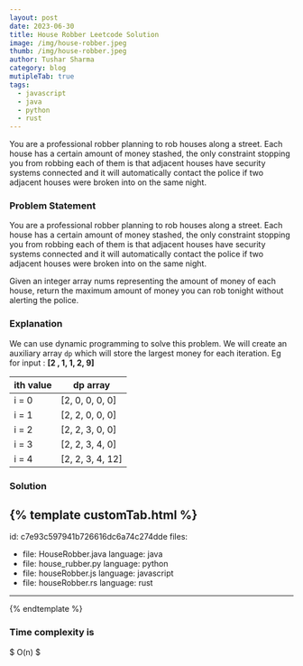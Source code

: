 ```yaml
---
layout: post
date: 2023-06-30
title: House Robber Leetcode Solution
image: /img/house-robber.jpeg
thumb: /img/house-robber.jpeg
author: Tushar Sharma
category: blog
mutipleTab: true
tags:
  - javascript
  - java
  - python
  - rust
---
```


You are a professional robber planning to rob houses along a street. Each house has a certain amount of money stashed, the only constraint stopping you from robbing each of them is that adjacent houses have security systems connected and it will automatically contact the police if two adjacent houses were broken into on the same night.<!-- truncate_here -->

### Problem Statement

You are a professional robber planning to rob houses along a street. Each house has a certain amount of money stashed, the only constraint stopping you from robbing each of them is that adjacent houses have security systems connected and it will automatically contact the police if two adjacent houses were broken into on the same night.

Given an integer array nums representing the amount of money of each house, return the maximum amount of money you can rob tonight without alerting the police.

### Explanation 

We can use dynamic programming to solve this problem. We will create an auxiliary array `dp` which will store the largest money for each iteration. Eg for input : **[2 , 1, 1, 2, 9]**

| ith value | dp array |
|-----------|----------|
| i = 0    | [2, 0, 0, 0, 0] |
| i = 1    | [2, 2, 0, 0, 0] |
| i = 2    | [2, 2, 3, 0, 0] |
| i = 3    | [2, 2, 3, 4, 0] |
| i = 4    | [2, 2, 3, 4, 12] |


### Solution

{% template  customTab.html %}
---
id: c7e93c597941b726616dc6a74c274dde
files:
  - file: HouseRobber.java
    language: java
  - file: house_rubber.py
    language: python
  - file: houseRobber.js
    language: javascript
  - file: houseRobber.rs
    language: rust
---
{% endtemplate %}

### Time complexity is 

$ O(n) $
